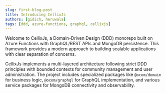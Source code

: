 ```yaml
---
slug: first-blog-post
title: Introducing CellixJs
authors: [gidich, heruwala]
tags: [ddd, azure-functions, graphql, cellixjs]
---
```


Welcome to CellixJs, a Domain-Driven Design (DDD) monorepo built on Azure Functions with GraphQL/REST APIs and MongoDB persistence. This framework provides a modern approach to building scalable applications with clear separation of concerns.

<!-- truncate -->

CellixJs implements a multi-layered architecture following strict DDD principles with bounded contexts for community management and user administration. The project includes specialized packages like `@ocom/domain` for business logic, `@ocom/graphql` for GraphQL implementation, and various service packages for MongoDB connectivity and observability.
